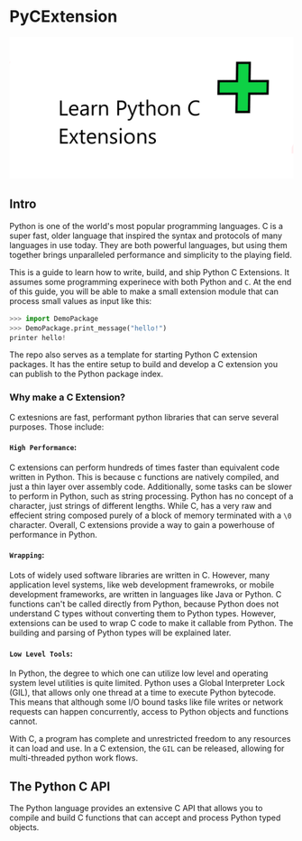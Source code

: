 # PyCExtension

![Learn Python C Extensions](images/logo.png)


## Intro

Python is one of the world's most popular programming languages. C is a super fast, older language
that inspired the syntax and protocols of many languages in use today. They are both powerful languages,
but using them together brings unparalleled performance and simplicity to the playing field.

This is a guide to learn how to write, build, and ship Python C Extensions. It assumes some programming experinece
with both Python and `C`. At the end of this guide, you will be able to make a small extension module that can process
small values as input like this:

```py
>>> import DemoPackage
>>> DemoPackage.print_message("hello!")
printer hello!
```

The repo also serves as a template for starting Python C extension packages. It has the entire setup
to build and develop a C extension you can publish to the Python package index.

### Why make a C Extension?

C extesnions are fast, performant python libraries that can serve several purposes. Those include:

#### `High Performance`: 

C extensions can perform hundreds of times faster than equivalent code written in Python. 
This is because c functions are natively compiled, and just a thin layer over assembly code. Additionally, some
tasks can be slower to perform in Python, such as string processing. Python has no concept of a character, just strings of different lengths.
While C, has a very raw and effecient string composed purely of a block of memory terminated with a `\0` character. Overall,
C extensions provide a way to gain a powerhouse of performance in Python.

#### `Wrapping`:

Lots of widely used software libraries are written in C. However, many application level systems, like web development
framewroks, or mobile development frameworks, are written in languages like Java or Python. C functions can't be
called directly from Python, because Python does not understand C types without converting them to Python types. 
However, extensions can be used to wrap C code to make it callable from Python. The building and parsing of Python
types will be explained later.

#### `Low Level Tools`:

In Python, the degree to which one can utilize low level and operating system level utilities is 
quite limited. Python uses a Global Interpreter Lock (GIL), that allows only one thread at a time to execute
Python bytecode. This means that although some I/O bound tasks like file writes or network requests can
happen concurrently, access to Python objects and functions cannot.

With C, a program has complete and unrestricted freedom to any resources it can load and use. In a C extension,
the `GIL` can be released, allowing for multi-threaded python work flows.

## The Python C API

The Python language provides an extensive C API that allows you to compile and build C functions that
can accept and process Python typed objects. 

